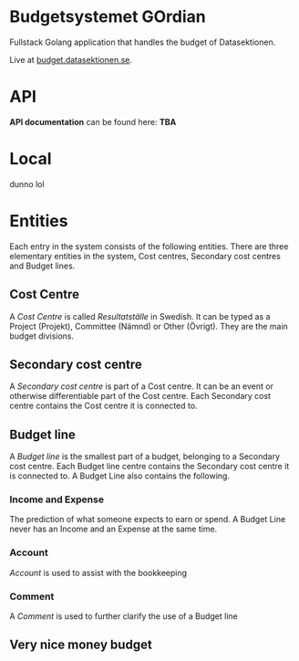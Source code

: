 # Budgetsystemet GOrdian

Fullstack Golang application that handles the budget of Datasektionen.

Live at [budget.datasektionen.se](https://budget.datasektionen.se).

# API

**API documentation** can be found here: **TBA**

# Local
dunno lol

# Entities

Each entry in the system consists of the following entities.
There are three elementary entities in the 
system, Cost centres, Secondary cost centres and Budget lines.

## Cost Centre
A *Cost Centre* is called *Resultatställe* in Swedish. It can be typed as a Project (Projekt), Committee (Nämnd) or Other (Övrigt).
They are the main budget divisions.

## Secondary cost centre
A *Secondary cost centre* is part of a Cost centre. It can be an event or otherwise differentiable part of the Cost centre.
Each Secondary cost centre contains the Cost centre it is connected to.

## Budget line
A *Budget line* is the smallest part of a budget, belonging to a Secondary cost centre.
Each Budget line centre contains the Secondary cost centre it is connected to.
A Budget Line also contains the following.

### Income and Expense
The prediction of what someone expects to earn or spend.
A Budget Line never has an Income and an Expense at the same time.

### Account
*Account* is used to assist with the bookkeeping

### Comment
A *Comment* is used to further clarify the use of a Budget line

## Very nice money budget